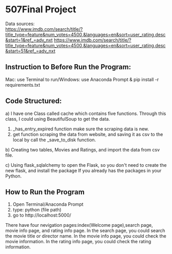 # 507Final Project
Data sources: </br>
https://www.imdb.com/search/title/?title_type=feature&num_votes=4500,&languages=en&sort=user_rating,desc&start=1&ref_=adv_nxt
https://www.imdb.com/search/title/?title_type=feature&num_votes=4500,&languages=en&sort=user_rating,desc&start=51&ref_=adv_nxt

## Instruction to Before Run the Program:
Mac: use Terminal to run/Windows: use Anaconda Prompt & pip install -r requirements.txt


## Code Structured:
a) I have one Class called cache which contains five functions. Through this class, I could using BeautifulSoup to get the data.
  1) _has_entry_expired function make sure the scraping data is new. 
  2) get function scraping the data from website, and saving it as csv to the local by call the _save_to_disk function.

b) Creating two tables, Movies and Ratings, and import the data from csv file.

c) Using flask_sqlalchemy to open the Flask, so you don't need to create the new flask, and install the package If you already has the packages in your Python.

## How to Run the Program
1. Open Terminal/Anaconda Prompt
2. type: python (file path)
3. go to http://localhost:5000/

There have four nevigation pages:index(Welcome page),search page, movie info page, and rating info page.
In the search page, you could search the movie title or director name.
In the movie info page, you could check the movie information.
In the rating info page, you could check the rating information.
